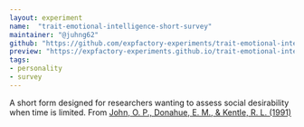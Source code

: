 ```yaml
---
layout: experiment
name:  "trait-emotional-intelligence-short-survey"
maintainer: "@juhng62"
github: "https://github.com/expfactory-experiments/trait-emotional-intelligence-short-survey"
preview: "https://expfactory-experiments.github.io/trait-emotional-intelligence-short-survey"
tags:
- personality
- survey
---
```


A short form designed for researchers wanting to assess social desirability when time is limited. From [John, O. P., Donahue, E. M., & Kentle, R. L. (1991)](https://doi.org/10.1037/t07550-000)
